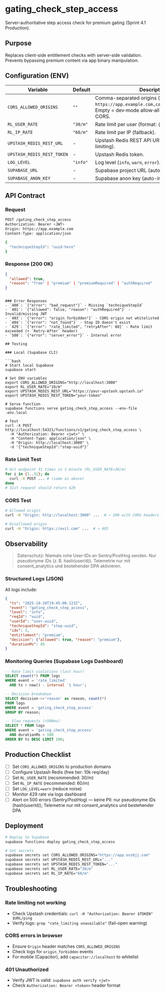 # gating_check_step_access

Server-authoritative step access check for premium gating (Sprint 4.1 Production).

## Purpose

Replaces client-side entitlement checks with server-side validation. Prevents bypassing premium content via app binary manipulation.

## Configuration (ENV)

| Variable | Default | Description |
|----------|---------|-------------|
| `CORS_ALLOWED_ORIGINS` | `""` | Comma-separated origins (e.g., `https://app.example.com,capacitor://localhost`). Empty = dev‑mode allow‑all (`*`) via dynamic CORS. |
| `RL_USER_RATE` | `"30/m"` | Rate limit per user (format: `{num}/{m\|h}`). |
| `RL_IP_RATE` | `"60/m"` | Rate limit per IP (fallback). |
| `UPSTASH_REDIS_REST_URL` | - | Upstash Redis REST API URL (required for rate limiting). |
| `UPSTASH_REDIS_REST_TOKEN` | - | Upstash Redis token. |
| `LOG_LEVEL` | `"info"` | Log level (`info`, `warn`, `error`). |
| `SUPABASE_URL` | - | Supabase project URL (auto-injected). |
| `SUPABASE_ANON_KEY` | - | Supabase anon key (auto-injected). |

## API Contract

### Request

```bash
POST /gating_check_step_access
Authorization: Bearer <JWT>
Origin: https://app.example.com
Content-Type: application/json

{
  "techniqueStepId": "uuid-here"
}
```

### Response (200 OK)

```json
{
  "allowed": true,
  "reason": "free" | "premium" | "premiumRequired" | "authRequired"
}
```
```

### Error Responses
- `400`: `{"error": "bad_request"}` - Missing `techniqueStepId`
- `401`: `{"allowed": false, "reason": "authRequired"}` - Invalid/missing JWT
- `403`: `{"error": "origin_forbidden"}` - CORS origin not whitelisted
- `404`: `{"error": "not_found"}` - Step ID doesn't exist
- `429`: `{"error": "rate_limited", "retryAfter": 60}` - Rate limit exceeded (+ `Retry-After` header)
- `500`: `{"error": "server_error"}` - Internal error

## Testing

### Local (Supabase CLI)

```bash
# Start local Supabase
supabase start

# Set ENV variables
export CORS_ALLOWED_ORIGINS="http://localhost:3000"
export RL_USER_RATE="10/m"
export UPSTASH_REDIS_REST_URL="https://your-upstash.upstash.io"
export UPSTASH_REDIS_REST_TOKEN="your-token"

# Serve function
supabase functions serve gating_check_step_access --env-file .env.local

# Test
curl -X POST http://localhost:54321/functions/v1/gating_check_step_access \
  -H "Authorization: Bearer <jwt>" \
  -H "Content-Type: application/json" \
  -H "Origin: http://localhost:3000" \
  -d '{"techniqueStepId":"step-uuid"}'
```

### Rate Limit Test

```bash
# Hit endpoint 31 times in 1 minute (RL_USER_RATE=30/m)
for i in {1..31}; do
  curl -X POST ... # (same as above)
done
# 31st request should return 429
```

### CORS Test

```bash
# Allowed origin
curl -H "Origin: http://localhost:3000" ...  # → 200 with CORS headers

# Disallowed origin
curl -H "Origin: https://evil.com" ...  # → 403
```

## Observability

> Datenschutz: Niemals rohe User‑IDs an Sentry/PostHog senden. Nur pseudonyme IDs (z. B. hash(userId)). Telemetrie nur mit consent_analytics und bestehender DPA aktivieren.

### Structured Logs (JSON)
All logs include:

```json
{
  "ts": "2025-10-26T19:45:00.123Z",
  "event": "gating_check_step_access",
  "level": "info",
  "reqId": "uuid",
  "userId": "user-uuid",
  "techniqueStepId": "step-uuid",
  "idx": 3,
  "entitlement": "premium",
  "decision": {"allowed": true, "reason": "premium"},
  "durationMs": 45
}
```

### Monitoring Queries (Supabase Logs Dashboard)

```sql
-- Rate limit violations (last hour)
SELECT count(*) FROM logs
WHERE event = 'rate_limited'
  AND ts > now() - interval '1 hour';

-- Decision breakdown
SELECT decision->>'reason' as reason, count(*)
FROM logs
WHERE event = 'gating_check_step_access'
GROUP BY reason;

-- Slow requests (>500ms)
SELECT * FROM logs
WHERE event = 'gating_check_step_access'
  AND durationMs > 500
ORDER BY ts DESC LIMIT 100;
```

## Production Checklist

- [ ] Set `CORS_ALLOWED_ORIGINS` to production domains
- [ ] Configure Upstash Redis (free tier: 10k req/day)
- [ ] Set `RL_USER_RATE` (recommended: 30/m)
- [ ] Set `RL_IP_RATE` (recommended: 60/m)
- [ ] Set `LOG_LEVEL=warn` (reduce noise)
- [ ] Monitor 429 rate via logs dashboard
- [ ] Alert on 500 errors (Sentry/PostHog) — keine PII: nur pseudonyme IDs (hash(userId)); Telemetrie nur mit consent_analytics und bestehender DPA

## Deployment

```bash
# Deploy to Supabase
supabase functions deploy gating_check_step_access

# Set secrets
supabase secrets set CORS_ALLOWED_ORIGINS="https://app.ossbjj.com"
supabase secrets set UPSTASH_REDIS_REST_URL="..."
supabase secrets set UPSTASH_REDIS_REST_TOKEN="..."
supabase secrets set RL_USER_RATE="30/m"
supabase secrets set RL_IP_RATE="60/m"
```

## Troubleshooting

### Rate limiting not working
- Check Upstash credentials: `curl -H "Authorization: Bearer $TOKEN" $URL/ping`
- Verify logs: `grep "rate_limiting unavailable"` (fail-open warning)

### CORS errors in browser
- Ensure `Origin` header matches `CORS_ALLOWED_ORIGINS`
- Check logs for `origin_forbidden` events
- For mobile (Capacitor), add `capacitor://localhost` to whitelist

### 401 Unauthorized
- Verify JWT is valid: `supabase auth verify <jwt>`
- Check `Authorization: Bearer <token>` header format
